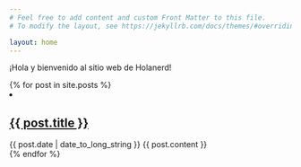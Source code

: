 ```yaml
---
# Feel free to add content and custom Front Matter to this file.
# To modify the layout, see https://jekyllrb.com/docs/themes/#overriding-theme-defaults

layout: home
---
```

¡Hola y bienvenido al sitio web de Holanerd!
<div id="like_button_container"></div>
<ul>

</ul>
{% for post in site.posts %}
  <li>
    <h2>
      <a href="{{ post.url }}">
        {{ post.title }}
      </a>
    </h2>
    <time datetime="{{ post.date | date: "%Y-%m-%d" }}">{{ post.date | date_to_long_string }}</time>
    {{ post.content }}
  </li>
{% endfor %}